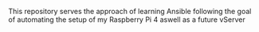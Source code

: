 This repository serves the approach of learning Ansible following the goal of automating the setup of my Raspberry Pi 4 aswell as a future vServer